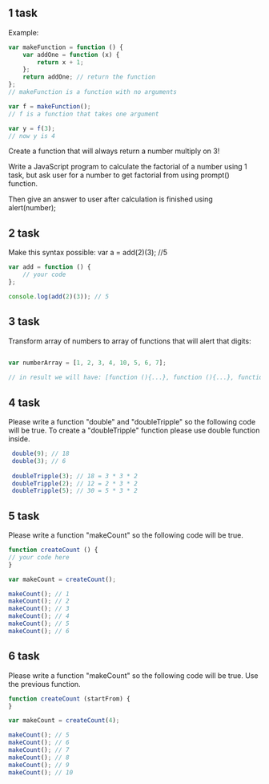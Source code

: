 ## 1 task

Example:

```javascript
var makeFunction = function () {
    var addOne = function (x) {
        return x + 1;
    };
    return addOne; // return the function
};
// makeFunction is a function with no arguments

var f = makeFunction();
// f is a function that takes one argument

var y = f(3);
// now y is 4
```

Create a function that will always return a number multiply on 3!

Write a JavaScript program to calculate the factorial of a number using 1 task, but ask user for a number to get factorial from using prompt() function.

Then give an answer to user after calculation is finished using alert(number);

## 2 task

Make this syntax possible: var a = add(2)(3); //5

```javascript
var add = function () {
    // your code
};

console.log(add(2)(3)); // 5

```

## 3 task 

Transform array of numbers to array of functions that will alert that digits:

```javascript
 
var numberArray = [1, 2, 3, 4, 10, 5, 6, 7];

// in result we will have: [function (){...}, function (){...}, function (){...}, function (){...}]
```

## 4 task 

Please write a function "double" and "doubleTripple" so the following code will be true.
To create a "doubleTripple" function please use double function inside.

```javascript
 double(9); // 18
 double(3); // 6
 
 doubleTripple(3); // 18 = 3 * 3 * 2
 doubleTripple(2); // 12 = 2 * 3 * 2
 doubleTripple(5); // 30 = 5 * 3 * 2
```

## 5 task 

Please write a function "makeCount" so the following code will be true.

```javascript
function createCount () {
// your code here
}

var makeCount = createCount();

makeCount(); // 1
makeCount(); // 2
makeCount(); // 3
makeCount(); // 4
makeCount(); // 5
makeCount(); // 6

```

## 6 task 

Please write a function "makeCount" so the following code will be true. Use the previous function.

```javascript
function createCount (startFrom) {
}

var makeCount = createCount(4);

makeCount(); // 5
makeCount(); // 6
makeCount(); // 7
makeCount(); // 8
makeCount(); // 9
makeCount(); // 10

```
